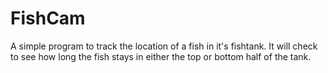 # FishCam
A simple program to track the location of a fish in it's fishtank. It will check to see how long the fish stays in either the top or bottom half of the tank.
